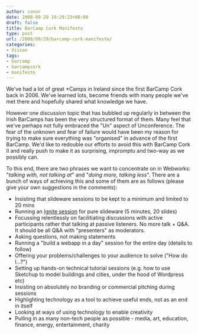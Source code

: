 ```yaml
---
author: conor
date: 2008-09-29 19:29:23+00:00
draft: false
title: BarCamp Cork Manifesto
type: post
url: /2008/09/29/barcamp-cork-manifesto/
categories:
- Vision
tags:
- barcamp
- barcampcork
- manifesto
---
```


We've had a lot of great *Camps in Ireland since the first BarCamp Cork back in 2006. We've learned lots, become friends with many people we've met there and hopefully shared what knowledge we have.

However one discussion topic that has bubbled up regularly in between the Irish BarCamps has been the very structured format of them. Many feel that we've perhaps not fully embraced the "Un" aspect of Unconference. The fear of the unknown and fear of failure would have been my reason for trying to make sure everything was "organised" in advance of the first BarCamp. We'd like to redouble our efforts to avoid this with BarCamp Cork II and really push to make it as surprising, impromptu and two-way as we possibly can.

To this end, there are two phrases we want to concentrate on in Webworks: "_talking with, not talking at_" and "_doing more, talking less_". There are a bunch of ways of achieving this and some of them are as follows (please give your own suggestions in the comments):



* Insisting that slideware sessions to be kept to a minimum and limited to 20 mins
* Running an [Ignite session](http://www.presentationzen.com/presentationzen/2008/09/where-the-hell-is-matt-presentation-ignite-style.html) for pure slideware (5 minutes, 20 slides)
* Focussing relentlessly on facilitiating discussions with active participants rather that talking at passive listeners. No more talk + Q&A. It should be all Q&A with "presenters" as moderators.
* Asking questions, not making statements
* Running a "build a webapp in a day" session for the entire day (details to follow)
* Offering your problems/challenges to your audience to solve ("How do I...?")
* Setting up hands-on technical tutorial sessions (e.g. how to use Sketchup to model buildings and cities, under the hood of Wordpress etc)
* Insisting on absolutely no branding or commercial pitching during sessions
* Highlighting technology as a tool to achieve useful ends, not as an end in itself
* Looking at ways of using technology to enable creativity
* Pulling in as many non-tech people as possible - media, art, education, finance, energy, entertainment, charity


